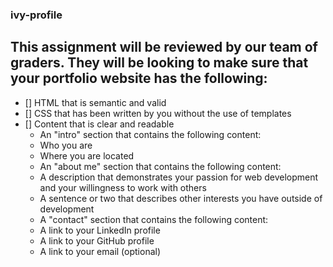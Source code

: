 ### ivy-profile
## This assignment will be reviewed by our team of graders. They will be looking to make sure that your portfolio website has the following:

- [] HTML that is semantic and valid
- [] CSS that has been written by you without the use of templates
- [] Content that is clear and readable
  - An "intro" section that contains the following content:
  - Who you are
  - Where you are located
  - An "about me" section that contains the following content:
  - A description that demonstrates your passion for web development and your willingness to work with others
  - A sentence or two that describes other interests you have outside of development
  - A "contact" section that contains the following content:
  - A link to your LinkedIn profile
  - A link to your GitHub profile
  - A link to your email (optional)
